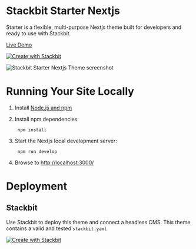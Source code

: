 # Stackbit Starter Nextjs

Starter is a flexible, multi-purpose Nextjs theme built for developers and ready to use with Stackbit.

[Live Demo](https://themes.stackbit.com/demos/starter/?demo=jststarternextjs)

[![Create with Stackbit](https://assets.stackbit.com/badge/create-with-stackbit.svg)](https://app.stackbit.com/create?theme=https://github.com/stackbit-themes/stackbit-starter-nextjs&utm_source=github&utm_medium=referral&utm_campaign=custom_themes)

![Stackbit Starter Nextjs Theme screenshot](https://themes.stackbit.com/images/starter-demo-1024x768.png)

# Running Your Site Locally

1. Install [Node.js and npm](https://nodejs.org/en/)

2. Install npm dependencies:

        npm install

3. Start the Nextjs local development server:

        npm run develop

4. Browse to [http://localhost:3000/](http://localhost:3000/)

# Deployment

## Stackbit

Use Stackbit to deploy this theme and connect a headless CMS. This theme contains a valid and tested `stackbit.yaml`

[![Create with Stackbit](https://assets.stackbit.com/badge/create-with-stackbit.svg)](https://app.stackbit.com/create?theme=https://github.com/stackbit-themes/stackbit-starter-nextjs&utm_source=github&utm_medium=referral&utm_campaign=custom_themes)


